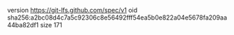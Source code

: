 version https://git-lfs.github.com/spec/v1
oid sha256:a2bc08d4c7a5c92306c8e56492fff54ea5b0e822a04e5678fa209aa44ba82df1
size 171
